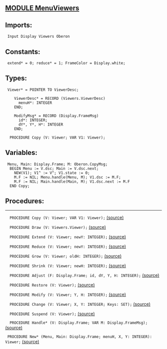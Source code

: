 
## [MODULE MenuViewers](https://github.com/io-core/System/blob/main/MenuViewers.Mod)

  ## Imports:
` Input Display Viewers Oberon`

## Constants:
```
 extend* = 0; reduce* = 1; FrameColor = Display.white;

```
## Types:
```
 Viewer* = POINTER TO ViewerDesc;

    ViewerDesc* = RECORD (Viewers.ViewerDesc)
      menuH*: INTEGER
    END;

    ModifyMsg* = RECORD (Display.FrameMsg)
      id*: INTEGER;
      dY*, Y*, H*: INTEGER
    END;

  PROCEDURE Copy (V: Viewer; VAR V1: Viewer);
```
## Variables:
```
 Menu, Main: Display.Frame; M: Oberon.CopyMsg;
  BEGIN Menu := V.dsc; Main := V.dsc.next;
    NEW(V1); V1^ := V^; V1.state := 0;
    M.F := NIL; Menu.handle(Menu, M); V1.dsc := M.F;
    M.F := NIL; Main.handle(Main, M); V1.dsc.next := M.F
  END Copy;

```
## Procedures:
---

`  PROCEDURE Copy (V: Viewer; VAR V1: Viewer);` [(source)](https://github.com/io-orig/System/blob/main/MenuViewers.Mod#L24)


`  PROCEDURE Draw (V: Viewers.Viewer);` [(source)](https://github.com/io-orig/System/blob/main/MenuViewers.Mod#L32)


`  PROCEDURE Extend (V: Viewer; newY: INTEGER);` [(source)](https://github.com/io-orig/System/blob/main/MenuViewers.Mod#L40)


`  PROCEDURE Reduce (V: Viewer; newY: INTEGER);` [(source)](https://github.com/io-orig/System/blob/main/MenuViewers.Mod#L51)


`  PROCEDURE Grow (V: Viewer; oldH: INTEGER);` [(source)](https://github.com/io-orig/System/blob/main/MenuViewers.Mod#L55)


`  PROCEDURE Shrink (V: Viewer; newH: INTEGER);` [(source)](https://github.com/io-orig/System/blob/main/MenuViewers.Mod#L65)


`  PROCEDURE Adjust (F: Display.Frame; id, dY, Y, H: INTEGER);` [(source)](https://github.com/io-orig/System/blob/main/MenuViewers.Mod#L69)


`  PROCEDURE Restore (V: Viewer);` [(source)](https://github.com/io-orig/System/blob/main/MenuViewers.Mod#L74)


`  PROCEDURE Modify (V: Viewer; Y, H: INTEGER);` [(source)](https://github.com/io-orig/System/blob/main/MenuViewers.Mod#L88)


`  PROCEDURE Change (V: Viewer; X, Y: INTEGER; Keys: SET);` [(source)](https://github.com/io-orig/System/blob/main/MenuViewers.Mod#L112)


`  PROCEDURE Suspend (V: Viewer);` [(source)](https://github.com/io-orig/System/blob/main/MenuViewers.Mod#L168)


`  PROCEDURE Handle* (V: Display.Frame; VAR M: Display.FrameMsg);` [(source)](https://github.com/io-orig/System/blob/main/MenuViewers.Mod#L175)


`  PROCEDURE New* (Menu, Main: Display.Frame; menuH, X, Y: INTEGER): Viewer; ` [(source)](https://github.com/io-orig/System/blob/main/MenuViewers.Mod#L208)

